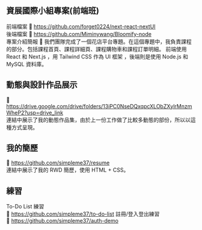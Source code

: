 ## 資展國際小組專案(前端班)
前端檔案 :link: https://github.com/forget0224/next-react-nextUI<br>
後端檔案 :link: https://github.com/Miminywang/Bloomify-node<br>
專案介紹簡報 :link: 
我們團隊完成了一個花店平台專題。在這個專題中，我負責課程的部分。包括課程首頁、課程詳細頁、課程購物車和課程訂單明細。
前端使用 React 和 Next.js ，用 Tailwind CSS 作為 UI 框架 ，後端則是使用 Node.js 和 MySQL 資料庫。

## 動態與設計作品展示
:link: https://drive.google.com/drive/folders/13iPC0NseDQxqpcXLObZXylrMnzmWheP2?usp=drive_link<br>
連結中展示了我的動態作品集，由於上一份工作做了比較多動態的部份，所以以這種方式呈現。

## 我的簡歷
:link: https://github.com/simpleme37/resume<br>
連結中展示了我的 RWD 簡歷，使用 HTML + CSS。

## 練習
To-Do List 練習<br>
:link: https://github.com/simpleme37/to-do-list
註冊/登入登出練習<br>
:link: https://github.com/simpleme37/auth-demo
